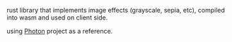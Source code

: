 rust library that implements image effects (grayscale, sepia, etc), compiled into wasm and used on client side.

using [Photon](https://github.com/silvia-odwyer/photon) project as a reference.
